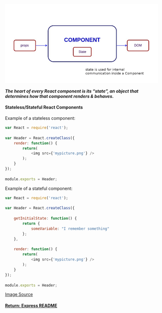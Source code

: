 ![Class](../../img/reactState.jpg)

___The heart of every React component is its “state”, an object that determines how that component renders & behaves.___

#### Stateless/Stateful React Components

Example of a stateless component:
```js
var React = require('react');

var Header = React.createClass({
    render: function() {
        return(
            <img src={'mypicture.png'} />
        );
    }
});

module.exports = Header;
```
Example of a stateful component:
```js
var React = require('react');

var Header = React.createClass({

    getInitialState: function() {
        return {
            someVariable: "I remember something"
        };
    },

    render: function() {
        return(
            <img src={'mypicture.png'} />
        );
    }
});

module.exports = Header;
```

[Image Source](https://code.tutsplus.com/tutorials/stateful-vs-stateless-functional-components-in-react--cms-29541)

#### [Return: Express README](../../README.md)
